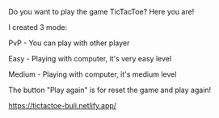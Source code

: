 Do you want to play the game TicTacToe? Here you are!

I created 3 mode:

PvP - You can play with other player

Easy - Playing with computer, it's very easy level

Medium - Playing with computer, it's medium level

The button "Play again" is for reset the game and play again!



https://tictactoe-buli.netlify.app/
